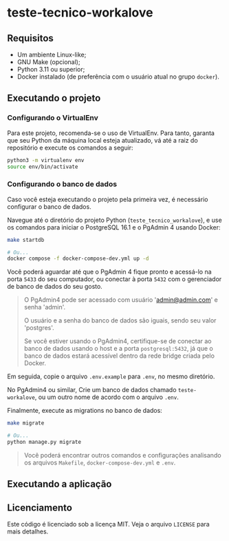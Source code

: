 # teste-tecnico-workalove

## Requisitos

- Um ambiente Linux-like;
- GNU Make (opcional);
- Python 3.11 ou superior;
- Docker instalado (de preferência com o usuário atual no grupo `docker`).

## Executando o projeto

### Configurando o VirtualEnv

Para este projeto, recomenda-se o uso de VirtualEnv. Para tanto, garanta que seu Python da máquina local esteja atualizado, vá até a raiz do repositório e execute os comandos a seguir:

```bash
python3 -m virtualenv env
source env/bin/activate
```

### Configurando o banco de dados

Caso você esteja executando o projeto pela primeira vez, é necessário configurar o banco de dados.

Navegue até o diretório do projeto Python (`teste_tecnico_workalove`), e use os comandos para iniciar o PostgreSQL 16.1 e o PgAdmin 4 usando Docker:

```bash
make startdb

# Ou...
docker compose -f docker-compose-dev.yml up -d
```

Você poderá aguardar até que o PgAdmin 4 fique pronto e acessá-lo na porta `5433` do seu computador, ou conectar à porta `5432` com o gerenciador de banco de dados do seu gosto.

> O PgAdmin4 pode ser acessado com usuário 'admin@admin.com' e senha 'admin'.
>
> O usuário e a senha do banco de dados são iguais, sendo seu valor 'postgres'.
>
> Se você estiver usando o PgAdmin4, certifique-se de conectar ao banco de dados usando o host e a porta `postgresql:5432`, já que o banco de dados estará acessível dentro da rede bridge criada pelo Docker.

Em seguida, copie o arquivo `.env.example` para `.env`, no mesmo diretório.

No PgAdmin4 ou similar, Crie um banco de dados chamado `teste-workalove`, ou um outro nome de acordo com o arquivo `.env`.

Finalmente, execute as migrations no banco de dados:

```bash
make migrate

# Ou...
python manage.py migrate
```

> Você poderá encontrar outros comandos e configurações analisando os arquivos `Makefile`, `docker-compose-dev.yml` e `.env`.

## Executando a aplicação



## Licenciamento

Este código é licenciado sob a licença MIT. Veja o arquivo `LICENSE` para mais detalhes.
